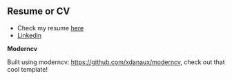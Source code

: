 ## Resume or CV

- Check my resume [here](cv_marlon_mendes.pdf)
- [Linkedin](https://www.linkedin.com/in/marlonciriatico/)

**Moderncv**

Built using moderncv: https://github.com/xdanaux/moderncv, check out that cool template!
